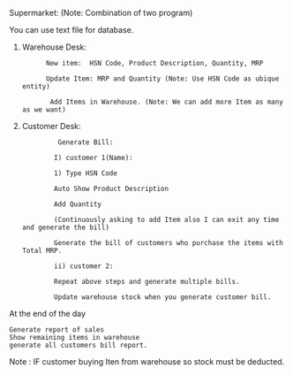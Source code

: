 Supermarket: (Note: Combination of two program)

You can use text file for database.

1) Warehouse Desk:

             New item:  HSN Code, Product Description, Quantity, MRP

             Update Item: MRP and Quantity (Note: Use HSN Code as ubique entity)

              Add Items in Warehouse. (Note: We can add more Item as many as we want)



2) Customer Desk:

                Generate Bill:

               I) customer 1(Name):

               1) Type HSN Code

               Auto Show Product Description

               Add Quantity

               (Continuously asking to add Item also I can exit any time and generate the bill)

               Generate the bill of customers who purchase the items with Total MRP.

               ii) customer 2:

               Repeat above steps and generate multiple bills.

               Update warehouse stock when you generate customer bill.

  At the end of the day

 

    Generate report of sales
    Show remaining items in warehouse                    
    generate all customers bill report.

 

Note : IF customer buying Iten from warehouse so stock must be deducted. 
